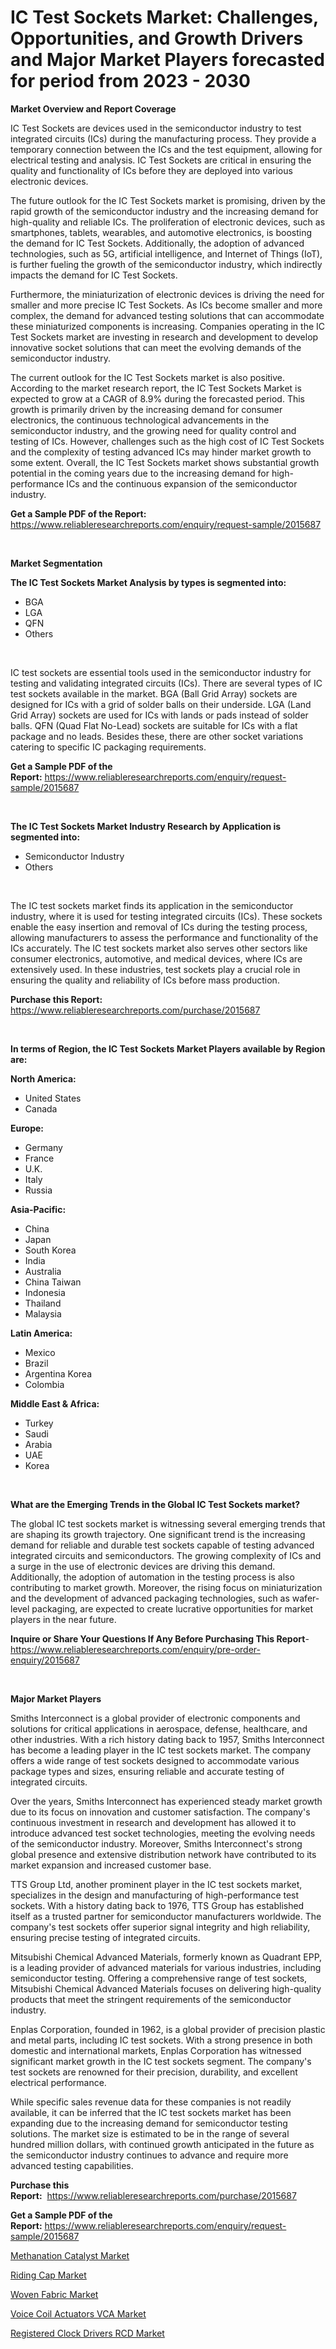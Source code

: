 <p><h1>IC Test Sockets Market: Challenges, Opportunities, and Growth Drivers and Major Market Players forecasted for period from 2023 - 2030</h1></p><p><strong>Market Overview and Report Coverage</strong></p>
<p><p>IC Test Sockets are devices used in the semiconductor industry to test integrated circuits (ICs) during the manufacturing process. They provide a temporary connection between the ICs and the test equipment, allowing for electrical testing and analysis. IC Test Sockets are critical in ensuring the quality and functionality of ICs before they are deployed into various electronic devices.</p><p>The future outlook for the IC Test Sockets market is promising, driven by the rapid growth of the semiconductor industry and the increasing demand for high-quality and reliable ICs. The proliferation of electronic devices, such as smartphones, tablets, wearables, and automotive electronics, is boosting the demand for IC Test Sockets. Additionally, the adoption of advanced technologies, such as 5G, artificial intelligence, and Internet of Things (IoT), is further fueling the growth of the semiconductor industry, which indirectly impacts the demand for IC Test Sockets.</p><p>Furthermore, the miniaturization of electronic devices is driving the need for smaller and more precise IC Test Sockets. As ICs become smaller and more complex, the demand for advanced testing solutions that can accommodate these miniaturized components is increasing. Companies operating in the IC Test Sockets market are investing in research and development to develop innovative socket solutions that can meet the evolving demands of the semiconductor industry.</p><p>The current outlook for the IC Test Sockets market is also positive. According to the market research report, the IC Test Sockets Market is expected to grow at a CAGR of 8.9% during the forecasted period. This growth is primarily driven by the increasing demand for consumer electronics, the continuous technological advancements in the semiconductor industry, and the growing need for quality control and testing of ICs. However, challenges such as the high cost of IC Test Sockets and the complexity of testing advanced ICs may hinder market growth to some extent. Overall, the IC Test Sockets market shows substantial growth potential in the coming years due to the increasing demand for high-performance ICs and the continuous expansion of the semiconductor industry.</p></p>
<p><strong>Get a Sample PDF of the Report:</strong> <a href="https://www.reliableresearchreports.com/enquiry/request-sample/2015687">https://www.reliableresearchreports.com/enquiry/request-sample/2015687</a></p>
<p>&nbsp;</p>
<p><strong>Market Segmentation</strong></p>
<p><strong>The IC Test Sockets Market Analysis by types is segmented into:</strong></p>
<p><ul><li>BGA</li><li>LGA</li><li>QFN</li><li>Others</li></ul></p>
<p>&nbsp;</p>
<p><p>IC test sockets are essential tools used in the semiconductor industry for testing and validating integrated circuits (ICs). There are several types of IC test sockets available in the market. BGA (Ball Grid Array) sockets are designed for ICs with a grid of solder balls on their underside. LGA (Land Grid Array) sockets are used for ICs with lands or pads instead of solder balls. QFN (Quad Flat No-Lead) sockets are suitable for ICs with a flat package and no leads. Besides these, there are other socket variations catering to specific IC packaging requirements.</p></p>
<p><strong>Get a Sample PDF of the Report:</strong>&nbsp;<a href="https://www.reliableresearchreports.com/enquiry/request-sample/2015687">https://www.reliableresearchreports.com/enquiry/request-sample/2015687</a></p>
<p>&nbsp;</p>
<p><strong>The IC Test Sockets Market Industry Research by Application is segmented into:</strong></p>
<p><ul><li>Semiconductor Industry</li><li>Others</li></ul></p>
<p>&nbsp;</p>
<p><p>The IC test sockets market finds its application in the semiconductor industry, where it is used for testing integrated circuits (ICs). These sockets enable the easy insertion and removal of ICs during the testing process, allowing manufacturers to assess the performance and functionality of the ICs accurately. The IC test sockets market also serves other sectors like consumer electronics, automotive, and medical devices, where ICs are extensively used. In these industries, test sockets play a crucial role in ensuring the quality and reliability of ICs before mass production.</p></p>
<p><strong>Purchase this Report:</strong>&nbsp; <a href="https://www.reliableresearchreports.com/purchase/2015687">https://www.reliableresearchreports.com/purchase/2015687</a></p>
<p>&nbsp;</p>
<p><strong>In terms of Region, the IC Test Sockets Market Players available by Region are:</strong></p>
<p>
    <p> <strong> North America: </strong>
        <ul>
            <li>United States</li>
            <li>Canada</li>
        </ul>
        </p> 
    <p> <strong> Europe: </strong>
        <ul>
            <li>Germany</li>
            <li>France</li>
            <li>U.K.</li>
            <li>Italy</li>
            <li>Russia</li>
        </ul>
        </p> 
    <p> <strong> Asia-Pacific: </strong>
        <ul>
            <li>China</li>
            <li>Japan</li>
            <li>South Korea</li>
            <li>India</li>
            <li>Australia</li>
            <li>China Taiwan</li>
            <li>Indonesia</li>
            <li>Thailand</li>
            <li>Malaysia</li>
        </ul>
        </p> 
    <p> <strong> Latin America: </strong>
        <ul>
            <li>Mexico</li>
            <li>Brazil</li>
            <li>Argentina Korea</li>
            <li>Colombia</li>
        </ul>
        </p> 
    <p> <strong> Middle East & Africa: </strong>
        <ul>
            <li>Turkey</li>
            <li>Saudi</li>
            <li>Arabia</li>
            <li>UAE</li>
            <li>Korea</li>
        </ul>
    </p>
    </p>
<p>&nbsp;</p>
<p><strong>What are the Emerging Trends in the Global IC Test Sockets market?</strong></p>
<p><p>The global IC test sockets market is witnessing several emerging trends that are shaping its growth trajectory. One significant trend is the increasing demand for reliable and durable test sockets capable of testing advanced integrated circuits and semiconductors. The growing complexity of ICs and a surge in the use of electronic devices are driving this demand. Additionally, the adoption of automation in the testing process is also contributing to market growth. Moreover, the rising focus on miniaturization and the development of advanced packaging technologies, such as wafer-level packaging, are expected to create lucrative opportunities for market players in the near future.</p></p>
<p><strong>Inquire or Share Your Questions If Any Before Purchasing This Report</strong>- <a href="https://www.reliableresearchreports.com/enquiry/pre-order-enquiry/2015687">https://www.reliableresearchreports.com/enquiry/pre-order-enquiry/2015687</a></p>
<p>&nbsp;</p>
<p><strong>Major Market Players</strong></p>
<p><p>Smiths Interconnect is a global provider of electronic components and solutions for critical applications in aerospace, defense, healthcare, and other industries. With a rich history dating back to 1957, Smiths Interconnect has become a leading player in the IC test sockets market. The company offers a wide range of test sockets designed to accommodate various package types and sizes, ensuring reliable and accurate testing of integrated circuits.</p><p>Over the years, Smiths Interconnect has experienced steady market growth due to its focus on innovation and customer satisfaction. The company's continuous investment in research and development has allowed it to introduce advanced test socket technologies, meeting the evolving needs of the semiconductor industry. Moreover, Smiths Interconnect's strong global presence and extensive distribution network have contributed to its market expansion and increased customer base.</p><p>TTS Group Ltd, another prominent player in the IC test sockets market, specializes in the design and manufacturing of high-performance test sockets. With a history dating back to 1976, TTS Group has established itself as a trusted partner for semiconductor manufacturers worldwide. The company's test sockets offer superior signal integrity and high reliability, ensuring precise testing of integrated circuits.</p><p>Mitsubishi Chemical Advanced Materials, formerly known as Quadrant EPP, is a leading provider of advanced materials for various industries, including semiconductor testing. Offering a comprehensive range of test sockets, Mitsubishi Chemical Advanced Materials focuses on delivering high-quality products that meet the stringent requirements of the semiconductor industry.</p><p>Enplas Corporation, founded in 1962, is a global provider of precision plastic and metal parts, including IC test sockets. With a strong presence in both domestic and international markets, Enplas Corporation has witnessed significant market growth in the IC test sockets segment. The company's test sockets are renowned for their precision, durability, and excellent electrical performance.</p><p>While specific sales revenue data for these companies is not readily available, it can be inferred that the IC test sockets market has been expanding due to the increasing demand for semiconductor testing solutions. The market size is estimated to be in the range of several hundred million dollars, with continued growth anticipated in the future as the semiconductor industry continues to advance and require more advanced testing capabilities.</p></p>
<p><strong>Purchase this Report:</strong>&nbsp;&nbsp;<a href="https://www.reliableresearchreports.com/purchase/2015687">https://www.reliableresearchreports.com/purchase/2015687</a></p>
<p></p>
<p><strong>Get a Sample PDF of the Report:</strong>&nbsp;<a href="https://www.reliableresearchreports.com/enquiry/request-sample/2015687">https://www.reliableresearchreports.com/enquiry/request-sample/2015687</a></p>
<p><p><a href="https://medium.com/@merrittrice2023/methanation-catalyst-market-analysis-and-sze-forecasted-for-period-from-2023-to-2030-f11b89bb89b9">Methanation Catalyst Market</a></p><p><a href="https://www.linkedin.com/pulse/riding-cap-market-share-amp-new-trends-analysis-report-cyzdf/">Riding Cap Market</a></p><p><a href="https://medium.com/@lorenzmayer1995/woven-fabric-market-analysis-and-sze-forecasted-for-period-from-2023-to-2030-1546dc4d195d">Woven Fabric Market</a></p><p><a href="https://github.com/lbird53714/Market-Research-Report-List-1/blob/main/voice-coil-actuators-vca-market.md">Voice Coil Actuators VCA Market</a></p><p><a href="https://github.com/pizolina/Market-Research-Report-List-1/blob/main/registered-clock-drivers-rcd-market.md">Registered Clock Drivers RCD Market</a></p></p>
